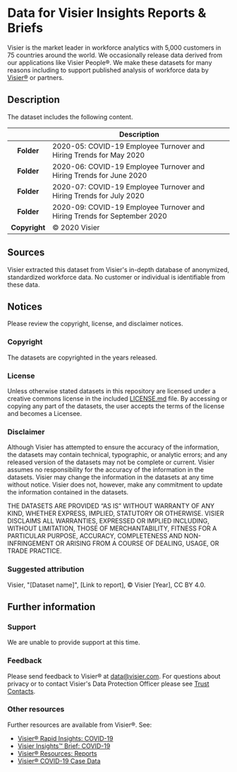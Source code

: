 # Data for Visier Insights Reports & Briefs

Visier is the market leader in workforce analytics with 5,000 customers in 75 countries around the world. We occasionally release data derived from our applications like Visier People®.  We make these datasets for many reasons including to support published analysis of workforce data by [Visier®](http://www.visier.com/) or partners.

## Description
The dataset includes the following content. 

| | Description |
| :---: | --- |
| **Folder** | 2020-05: COVID-19 Employee Turnover and Hiring Trends for May 2020 |
| **Folder** | 2020-06: COVID-19 Employee Turnover and Hiring Trends for June 2020 |
| **Folder** | 2020-07: COVID-19 Employee Turnover and Hiring Trends for July 2020 |
| **Folder** | 2020-09: COVID-19 Employee Turnover and Hiring Trends for September 2020 |
| **Copyright** | © 2020 Visier |

## Sources
Visier extracted this dataset from Visier's in-depth database of anonymized, standardized workforce data. No customer or individual is identifiable from these data.

## Notices
Please review the copyright, license, and disclaimer notices. 

### Copyright
The datasets are copyrighted in the years released. 

### License
Unless otherwise stated datasets in this repository are licensed under a creative commons license in the included [LICENSE.md](LICENSE.md) file. By accessing or copying any part of the datasets, the user accepts the terms of the license and becomes a Licensee.

### Disclaimer
Although Visier has attempted to ensure the accuracy of the information, the datasets may contain technical, typographic, or analytic errors; and any released version of the datasets may not be complete or current. Visier assumes no responsibility for the accuracy of the information in the datasets. Visier may change the information in the datasets at any time without notice. Visier does not, however, make any commitment to update the information contained in the datasets.


THE DATASETS ARE PROVIDED “AS IS” WITHOUT WARRANTY OF ANY KIND, WHETHER EXPRESS, IMPLIED, STATUTORY OR OTHERWISE. VISIER DISCLAIMS ALL WARRANTIES, EXPRESSED OR IMPLIED INCLUDING, WITHOUT LIMITATION, THOSE OF MERCHANTABILITY, FITNESS FOR A PARTICULAR PURPOSE, ACCURACY, COMPLETENESS AND NON-INFRINGEMENT OR ARISING FROM A COURSE OF DEALING, USAGE, OR TRADE PRACTICE.

### Suggested attribution ###
Visier, "[Dataset name]", [Link to report], © Visier [Year], CC BY 4.0. 

## Further information

### Support 
We are unable to provide support at this time. 

### Feedback
Please send feedback to Visier® at [data@visier.com](mailto:data@visier.com). For questions about privacy or to contact Visier's Data Protection Officer please see [Trust Contacts](https://www.visier.com/trust/).

### Other resources
Further resources are available from Visier®. See:
* [Visier® Rapid Insights: COVID-19](https://www.visier.com/wp-content/uploads/2020/03/Visier-People-CrisisManagement.pdf)
* [Visier Insights™ Brief: COVID-19](https://hello.visier.com/covid-19-employee-turnover-hiring-trends.html)
* [Visier® Resources: Reports](https://www.visier.com/resources/?type=reports&sort=popularity&topic=)
* [Visier® COVID-19 Case Data](https://github.com/VisierSolutionsInc/VisierCOVID19CaseData)